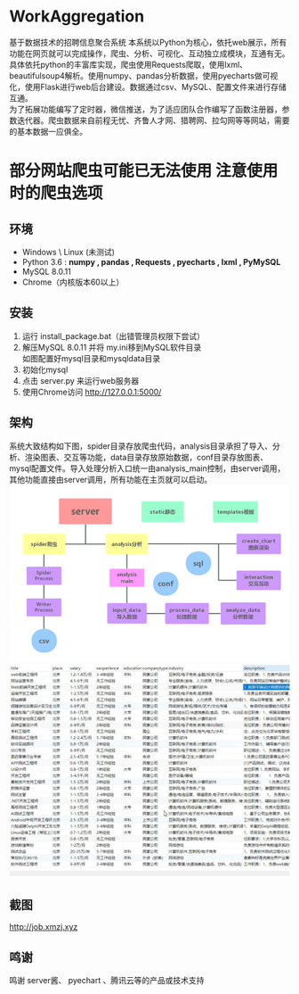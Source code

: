 # WorkAggregation
基于数据技术的招聘信息聚合系统
本系统以Python为核心，依托web展示，所有功能在网页就可以完成操作，爬虫、分析、可视化、互动独立成模块，互通有无。具体依托python的丰富库实现，爬虫使用Requests爬取，使用lxml、beautifulsoup4解析。使用numpy、pandas分析数据，使用pyecharts做可视化，使用Flask进行web后台建设。数据通过csv、MySQL、配置文件来进行存储互通。  
为了拓展功能编写了定时器，微信推送，为了适应团队合作编写了函数注册器，参数迭代器。爬虫数据来自前程无忧、齐鲁人才网、猎聘网、拉勾网等等网站，需要的基本数据一应俱全。

# 部分网站爬虫可能已无法使用 注意使用时的爬虫选项

## 环境
- Windows \ Linux (未测试)
- Python 3.6 : **numpy , pandas , Requests , pyecharts , lxml , PyMySQL**
- MySQL 8.0.11  
- Chrome（内核版本60以上）

## 安装
1. 运行 install_package.bat（出错管理员权限下尝试）  
2. 解压MySQL 8.0.11 并将 my.ini移到MySQL软件目录    
如图配置好mysql目录和mysqldata目录  
3. 初始化mysql   
4. 点击 server.py 来运行web服务器  
5. 使用Chrome访问 http://127.0.0.1:5000/  

## 架构
系统大致结构如下图，spider目录存放爬虫代码，analysis目录承担了导入、分析、渲染图表、交互等功能，data目录存放原始数据，conf目录存放图表、mysql配置文件。导入处理分析入口统一由analysis_main控制，由server调用，其他功能直接由server调用，所有功能在主页就可以启动。
![](https://github.com/xming521/picture/blob/master/job2.png)
![](https://github.com/xming521/picture/blob/master/job1.jpg)

## 截图
http://job.xmzj.xyz

## 鸣谢
鸣谢 server酱、 pyechart 、腾讯云等的产品或技术支持
